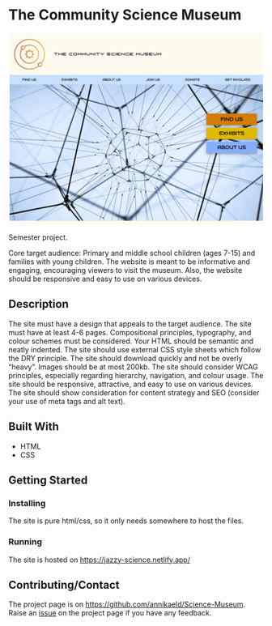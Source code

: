 # The Community Science Museum

![image](pictures/science-museum-screenshot.png)

Semester project.

Core target audience: Primary and middle school children (ages 7-15) and families with young children. The website is meant to be informative and engaging, encouraging viewers to visit the museum. Also, the website should be responsive and easy to use on various devices.

## Description

The site must have a design that appeals to the target audience.
The site must have at least 4-6 pages.
Compositional principles, typography, and colour schemes must be considered.
Your HTML should be semantic and neatly indented.
The site should use external CSS style sheets which follow the DRY principle.
The site should download quickly and not be overly “heavy”. Images should be at most 200kb.
The site should consider WCAG principles, especially regarding hierarchy, navigation, and colour usage.
The site should be responsive, attractive, and easy to use on various devices.
The site should show consideration for content strategy and SEO (consider your use of meta tags and alt text).

## Built With

- HTML
- CSS

## Getting Started

### Installing

The site is pure html/css, so it only needs somewhere to host the files.

### Running

The site is hosted on https://jazzy-science.netlify.app/

## Contributing/Contact

The project page is on https://github.com/annikaeld/Science-Museum. Raise an [issue](https://github.com/annikaeld/Science-Museum/issues) on the project page if you have any feedback.
